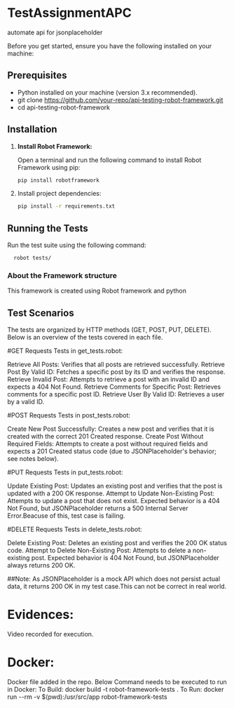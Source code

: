 # TestAssignmentAPC
automate api for jsonplaceholder

Before you get started, ensure you have the following installed on your machine:

## Prerequisites

- Python installed on your machine (version 3.x recommended).
- git clone https://github.com/your-repo/api-testing-robot-framework.git
- cd api-testing-robot-framework


## Installation

1. **Install Robot Framework:**

   Open a terminal and run the following command to install Robot Framework using pip:

   ```bash
   pip install robotframework

2. Install project dependencies:

   ```bash
   pip install -r requirements.txt


## Running the Tests
Run the test suite using the following command:
     
      robot tests/

### About the Framework structure

This framework is created using Robot framework and python

## Test Scenarios
The tests are organized by HTTP methods (GET, POST, PUT, DELETE). Below is an overview of the tests covered in each file.

#GET Requests
Tests in get_tests.robot:

Retrieve All Posts: Verifies that all posts are retrieved successfully.
Retrieve Post By Valid ID: Fetches a specific post by its ID and verifies the response.
Retrieve Invalid Post: Attempts to retrieve a post with an invalid ID and expects a 404 Not Found.
Retrieve Comments for Specific Post: Retrieves comments for a specific post ID.
Retrieve User By Valid ID: Retrieves a user by a valid ID.

#POST Requests
Tests in post_tests.robot:

Create New Post Successfully: Creates a new post and verifies that it is created with the correct 201 Created response.
Create Post Without Required Fields: Attempts to create a post without required fields and expects a 201 Created status code (due to JSONPlaceholder's behavior; see notes below).

#PUT Requests
Tests in put_tests.robot:

Update Existing Post: Updates an existing post and verifies that the post is updated with a 200 OK response.
Attempt to Update Non-Existing Post: Attempts to update a post that does not exist. Expected behavior is a 404 Not Found, but JSONPlaceholder returns a 500 Internal Server Error.Beacuse of this, test case is failing.

#DELETE Requests
Tests in delete_tests.robot:

Delete Existing Post: Deletes an existing post and verifies the 200 OK status code.
Attempt to Delete Non-Existing Post: Attempts to delete a non-existing post. Expected behavior is 404 Not Found, but JSONPlaceholder always returns 200 OK.

##Note: As JSONPlaceholder is a mock API which does not persist actual data, it returns 200 OK in my test case.This can not be correct in real world.

# Evidences:
Video recorded for execution.
      

# Docker:
Docker file added in the repo.
Below Command needs to be executed to run in Docker:
To Build: docker build -t robot-framework-tests .
To Run: docker run --rm -v $(pwd):/usr/src/app robot-framework-tests